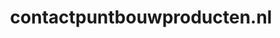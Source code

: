 ---
layout: post
title:  "contactpuntbouwproducten.nl"
internal_url:  "/dutchgov/contactpuntbouwproducten.nl.html"
subdomains_count: 4
all_subdomains_count: 5
urls_count: 4
ssl_rank: 0
http_rank: 56
url_link: /data/contactpuntbouwproducten.nl/urls.txt
all_subdomains_link: /data/contactpuntbouwproducten.nl/all_subdomains.txt
subdomains_link: /data/contactpuntbouwproducten.nl/subdomains.txt
categories: dutchgov
---